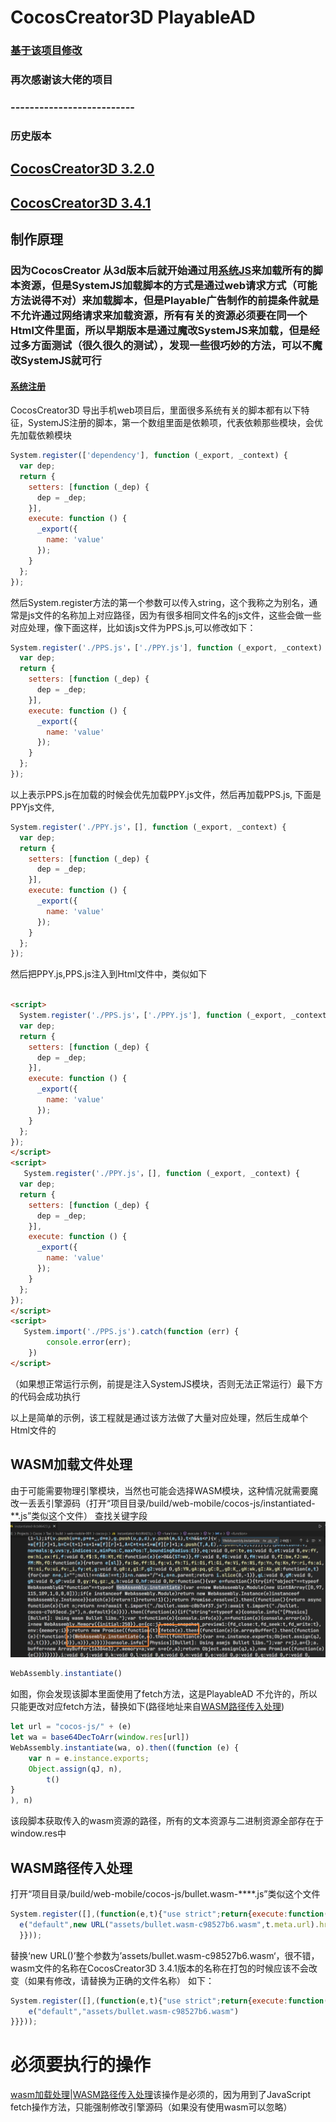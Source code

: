 # CocosCreator3D PlayableAD

### [基于该项目修改](https://github.com/Jecced/c3d2one)

### 再次感谢该大佬的项目

### --------------------------

### 历史版本

## [CocosCreator3D 3.2.0](./version/Version%203.2.0.md)

## [CocosCreator3D 3.4.1](./version/Version%203.4.1.md)

## 制作原理

### 因为CocosCreator 从3d版本后就开始通过用[系统JS](https://github.com/systemjs/systemjs)来加载所有的脚本资源，但是SystemJS加载脚本的方式是通过web请求方式（可能方法说得不对）来加载脚本，但是Playable广告制作的前提条件就是不允许通过网络请求来加载资源，所有有关的资源必须要在同一个Html文件里面，所以早期版本是通过魔改SystemJS来加载，但是经过多方面测试（很久很久的测试），发现一些很巧妙的方法，可以不魔改SystemJS就可行

#### [系统注册](https://github.com/systemjs/systemjs/blob/main/docs/system-register.md)

CocosCreator3D 导出手机web项目后，里面很多系统有关的脚本都有以下特征，SystemJS注册的脚本，第一个数组里面是依赖项，代表依赖那些模块，会优先加载依赖模块

```javascript
System.register(['dependency'], function (_export, _context) {
  var dep;
  return {
    setters: [function (_dep) {
      dep = _dep;
    }],
    execute: function () {
      _export({
        name: 'value'
      });
    }
  };
});
```

然后System.register方法的第一个参数可以传入string，这个我称之为别名，通常是js文件的名称加上对应路径，因为有很多相同文件名的js文件，这些会做一些对应处理，像下面这样，比如该js文件为PPS.js,可以修改如下：

```javascript
System.register('./PPS.js'，['./PPY.js'], function (_export, _context) {
  var dep;
  return {
    setters: [function (_dep) {
      dep = _dep;
    }],
    execute: function () {
      _export({
        name: 'value'
      });
    }
  };
});
```

以上表示PPS.js在加载的时候会优先加载PPY.js文件，然后再加载PPS.js,
下面是PPYjs文件,

```javascript
System.register('./PPY.js'，[], function (_export, _context) {
  var dep;
  return {
    setters: [function (_dep) {
      dep = _dep;
    }],
    execute: function () {
      _export({
        name: 'value'
      });
    }
  };
});
```

然后把PPY.js,PPS.js注入到Html文件中，类似如下

```html

<script>
  System.register('./PPS.js'，['./PPY.js'], function (_export, _context) {
  var dep;
  return {
    setters: [function (_dep) {
      dep = _dep;
    }],
    execute: function () {
      _export({
        name: 'value'
      });
    }
  };
});
</script>
<script>
   System.register('./PPY.js'，[], function (_export, _context) {
  var dep;
  return {
    setters: [function (_dep) {
      dep = _dep;
    }],
    execute: function () {
      _export({
        name: 'value'
      });
    }
  };
});
</script>
<script>
   System.import('./PPS.js').catch(function (err) {
        console.error(err);
    })
</script>
```

（如果想正常运行示例，前提是注入SystemJS模块，否则无法正常运行）最下方的代码会成功执行

以上是简单的示例，该工程就是通过该方法做了大量对应处理，然后生成单个Html文件的

## WASM加载文件处理

由于可能需要物理引擎模块，当然也可能会选择WASM模块，这种情况就需要魔改一丢丢引擎源码（打开“项目目录/build/web-mobile/cocos-js/instantiated-\*\*.js”类似这个文件）
查找关键字段![](./pic/Snipaste_2022-03-06_19-31-09.jpg)

```javascript
WebAssembly.instantiate()
```

如图，你会发现该脚本里面使用了fetch方法，这是PlayableAD 不允许的，所以只能更改对应fetch方法，替换如下(路径地址来自[WASM路径传入处理](./README.md#wasm路径传入处理))

```javascript
let url = "cocos-js/" + (e)
let wa = base64DecToArr(window.res[url])
WebAssembly.instantiate(wa, o).then((function (e) {
    var n = e.instance.exports;
    Object.assign(qJ, n),
        t()
}
), n) 
```

该段脚本获取传入的wasm资源的路径，所有的文本资源与二进制资源全部存在于window.res中

## WASM路径传入处理

打开“项目目录/build/web-mobile/cocos-js/bullet.wasm-\*\*\*\*.js”类似这个文件

```javascript
System.register([],(function(e,t){"use strict";return{execute:function(){
  e("default",new URL("assets/bullet.wasm-c98527b6.wasm",t.meta.url).href)}
  }}));

```

替换‘new URL()’整个参数为’assets/bullet.wasm-c98527b6.wasm‘，很不错，wasm文件的名称在CocosCreator3D 3.4.1版本的名称在打包的时候应该不会改变（如果有修改，请替换为正确的文件名称）
如下：

```javascript
System.register([],(function(e,t){"use strict";return{execute:function(){
    e("default","assets/bullet.wasm-c98527b6.wasm")
}}}));

```

# 必须要执行的操作

[wasm加载处理](./README.md#wasm加载文件处理)\|[WASM路径传入处理](./README.md#wasm路径传入处理)该操作是必须的，因为用到了JavaScript fetch操作方法，只能强制修改引擎源码（如果没有使用wasm可以忽略）
